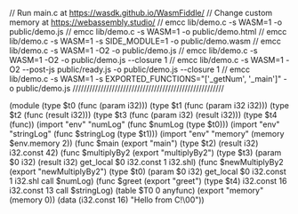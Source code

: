 // Run main.c at https://wasdk.github.io/WasmFiddle/
// Change custom memory at https://webassembly.studio/
// emcc lib/demo.c -s WASM=1 -o public/demo.js
// emcc lib/demo.c -s WASM=1 -o public/demo.html
// emcc lib/demo.c -s WASM=1 -s SIDE_MODULE=1 -o public/demo.wasm
// emcc lib/demo.c -s WASM=1 -O2 -o public/demo.js
// emcc lib/demo.c -s WASM=1 -O2 -o public/demo.js --closure 1
// emcc lib/demo.c -s WASM=1 -O2 --post-js public/ready.js -o public/demo.js --closure 1
// emcc lib/demo.c -s WASM=1 -s EXPORTED_FUNCTIONS="['_getNum', '_main']" -o public/demo.js
//////////////////////////////////////////////////////

(module
(type $t0 (func (param i32)))
  (type $t1 (func (param i32 i32)))
(type $t2 (func (result i32)))
  (type $t3 (func (param i32) (result i32)))
(type $t4 (func))
  (import "env" "numLog" (func $numLog (type $t0)))
  (import "env" "stringLog" (func $stringLog (type $t1)))
  (import "env" "memory" (memory $env.memory 2))
(func $main (export "main") (type $t2) (result i32)
i32.const 42)
(func $multiplyBy2 (export "multiplyBy2") (type $t3) (param $0 i32) (result i32)
    get_local $0
i32.const 1
i32.shl)
(func $newMultiplyBy2 (export "newMultiplyBy2") (type $t0) (param $0 i32)
    get_local $0
i32.const 1
i32.shl
call $numLog)
  (func $greet (export "greet") (type $t4)
    i32.const 16
    i32.const 13
    call $stringLog)
(table \$T0 0 anyfunc)
(export "memory" (memory 0))
(data (i32.const 16) "Hello from C!\00"))
